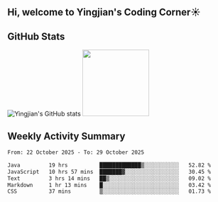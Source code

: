 ## Hi, welcome to Yingjian's Coding Corner☀️

## GitHub Stats
![Yingjian's GitHub stats](https://github-readme-stats.vercel.app/api?username=BigBigBai&show_icons=true&hide=stars,issues&hide_border=true&theme=merko&bg_color=00000000)
<img height="150em" src="https://github-readme-stats.vercel.app/api/top-langs/?username=BigBigBai&layout=compact&hide_border=true&theme=merko&bg_color=00000000"/>

## Weekly Activity Summary

<!--START_SECTION:waka-->

```txt
From: 22 October 2025 - To: 29 October 2025

Java         19 hrs          █████████████▒░░░░░░░░░░░   52.82 %
JavaScript   10 hrs 57 mins  ███████▓░░░░░░░░░░░░░░░░░   30.45 %
Text         3 hrs 14 mins   ██▒░░░░░░░░░░░░░░░░░░░░░░   09.02 %
Markdown     1 hr 13 mins    █░░░░░░░░░░░░░░░░░░░░░░░░   03.42 %
CSS          37 mins         ▒░░░░░░░░░░░░░░░░░░░░░░░░   01.73 %
```

<!--END_SECTION:waka-->


